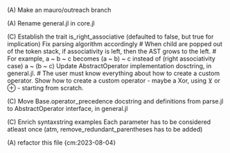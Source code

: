 (A) Make an mauro/outreach branch

(A) Rename general.jl in core.jl

(C) Establish the trait is_right_associative (defaulted to false, but true for implication)
    Fix parsing algorithm accordingly 
        # When child are popped out of the token stack, if associativity is left, then the AST grows to the left.
        # For example, a ~ b ~ c becomes (a ~ b) ~ c instead of (right associativity case) a ~ (b ~ c)
    Update AbstractOperator implementation dosctring, in general.jl.
        # The user must know everything about how to create a custom operator. 
        Show how to create a custom operator - maybe a Xor, using ⊻ or ⊕ - starting from scratch.

(C) Move Base.operator_precedence docstring and definitions from parse.jl to AbstractOperator interface, in general.jl

(C) Enrich syntaxstring examples 
    Each parameter has to be considered atleast once (atm, remove_redundant_parentheses has to be added)

(A) refactor this file {cm:2023-08-04}